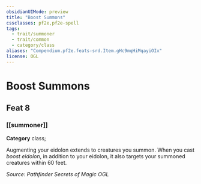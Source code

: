 ```yaml
---
obsidianUIMode: preview
title: "Boost Summons"
cssclasses: pf2e,pf2e-spell
tags:
  - trait/summoner
  - trait/common
  - category/class
aliases: "Compendium.pf2e.feats-srd.Item.gHc9mqHiMqayiOIx"
license: OGL
---
```

# Boost Summons
## Feat 8
### [[summoner]]

**Category** class; 




Augmenting your eidolon extends to creatures you summon. When you cast _boost eidolon_, in addition to your eidolon, it also targets your summoned creatures within 60 feet.

*Source: Pathfinder Secrets of Magic*
*OGL*